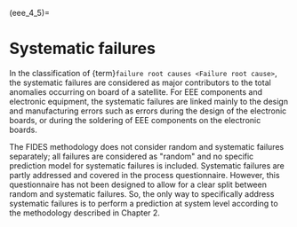 <!--- Copyright (C) Matrisk GmbH 2022 -->

(eee_4_5)=
# Systematic failures

In the classification of {term}`failure root causes <Failure root cause>`, the systematic failures are considered as major contributors to the total anomalies occurring on board of a satellite. For EEE components and electronic equipment, the systematic failures are linked mainly to the design and manufacturing errors such as errors during the design of the electronic boards, or during the soldering of EEE components on the electronic boards.

The FIDES methodology does not consider random and systematic failures separately; all failures are considered as "random" and no specific prediction model for systematic failures is included. Systematic failures are partly addressed and covered in the process questionnaire. However, this questionnaire has not been designed to allow for a clear split between random and systematic failures. So, the only way to specifically address systematic failures is to perform a prediction at system level according to the methodology described in Chapter 2.

